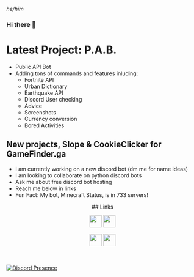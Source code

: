 <i>he/him</i>

### Hi there 👋

# Latest Project: P.A.B.
- Public API Bot
- Adding tons of commands and features inluding:
  - Fortnite API
  - Urban Dictionary
  - Earthquake API
  - Discord User checking
  - Advice
  - Screenshots
  - Currency conversion
  - Bored Activities

## New projects, Slope & CookieClicker for GameFinder.ga

- I am currently working on a new discord bot (dm me for name ideas)
- I am looking to collaborate on python discord bots
- Ask me about free discord bot hosting
- Reach me below in links
- Fun Fact: My bot, Minecraft Status, is in 733 servers!


<div align=center>
  ## Links
  
  <a title="youtube"    href="https://www.youtube.com/channel/UCvnZf6ubXmuYe7RMtmffWHw"             ><img src="https://www.youtube.com/s/desktop/a2ac178f/img/favicon.ico"               width=32 height=32></a>
  <a title="twitch"     href="https://www.twitch.tv/quartzwarior"      ><img src="https://static.twitchcdn.net/assets/favicon-32-e29e246c157142c94346.png"  width=32 height=32></a>
<!--  <a title="osu!"       href="https://osu.ppy.sh/users/"  ><img src="https://osu.ppy.sh/favicon-32x32.png"                                     width=32 height=32></a> -->
  <a title="minecraft"  href="https://mine.ly/QuartzWarrior"    ><img src="https://static.namemc.com/i/favicon-128.png"                              width=32 height=32></a>
  <a title="discord"    href="https://discord.gg/D9uKWv2ec9"      ><img src="https://discord.com/assets/847541504914fd33810e70a0ea73177e.ico"          width=32 height=32></a>
</div>
<br>


[![Discord Presence](https://lanyard-profile-readme.vercel.app/api/802725022560944160)](https://discord.com/users/802725022560944160)

<!--
**QuartzWarrior/QuartzWarrior** is a ✨ _special_ ✨ repository because its `README.md` (this file) appears on your GitHub profile.

Here are some ideas to get you started:

- 🔭 I’m currently working on ...
- 🌱 I’m currently learning ...
- 👯 I’m looking to collaborate on ...
- 🤔 I’m looking for help with ...
- 💬 Ask me about ...
- 📫 How to reach me: ...
- 😄 Pronouns: ...
- ⚡ Fun fact: ...
-->

